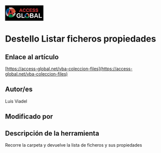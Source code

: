 ﻿![Access-global](/blob/main/Images/Logo1.png)
# Destello Listar ficheros propiedades
## Enlace al artículo
[https://access-global.net/vba-coleccion-files](https://access-global.net/vba-coleccion-files)
## Autor/es
Luis Viadel
## Modificado por

## Descripción de la herramienta
Recorre la carpeta y devuelve la lista de ficheros y sus propiedades


